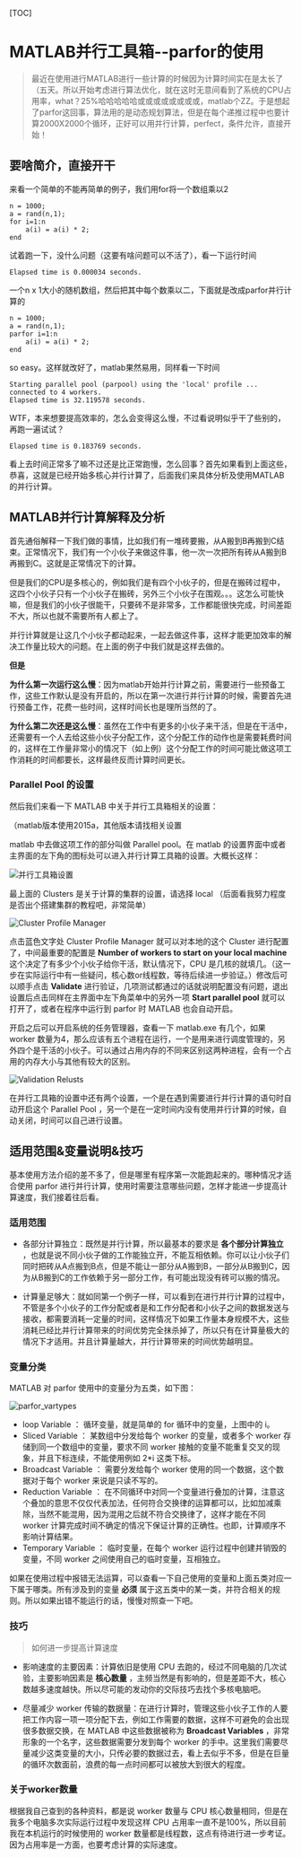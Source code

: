 [TOC]

# MATLAB并行工具箱--parfor的使用

> 最近在使用进行MATLAB进行一些计算的时候因为计算时间实在是太长了（五天。所以开始考虑进行算法优化，就在这时无意间看到了系统的CPU占用率，what？25%哈哈哈哈哈或或或或或或或或，matlab个ZZ。于是想起了parfor这回事，算法用的是动态规划算法，但是在每个递推过程中也要计算2000X2000个循环，正好可以用并行计算，perfect，条件允许，直接开始！

## 要啥简介，直接开干

来看一个简单的不能再简单的例子，我们用for将一个数组乘以2

```
n = 1000;
a = rand(n,1);
for i=1:n
    a(i) = a(i) * 2;
end
```

试着跑一下，没什么问题（这要有啥问题可以不活了），看一下运行时间

```
Elapsed time is 0.000034 seconds.
```

一个n x 1大小的随机数组，然后把其中每个数乘以二，下面就是改成parfor并行计算的

```
n = 1000;
a = rand(n,1);
parfor i=1:n
    a(i) = a(i) * 2;
end
```

so easy。这样就改好了，matlab果然易用，同样看一下时间

```
Starting parallel pool (parpool) using the 'local' profile ... connected to 4 workers.
Elapsed time is 32.119578 seconds.
```

WTF，本来想要提高效率的，怎么会变得这么慢，不过看说明似乎干了些别的，再跑一遍试试？

```
Elapsed time is 0.183769 seconds.
```

看上去时间正常多了嘛不过还是比正常跑慢，怎么回事？首先如果看到上面这些，恭喜，这就是已经开始多核心并行计算了，后面我们来具体分析及使用MATLAB的并行计算。

## MATLAB并行计算解释及分析

首先通俗解释一下我们做的事情，比如我们有一堆砖要搬，从A搬到B再搬到C结束。正常情况下，我们有一个小伙子来做这件事，他一次一次把所有砖从A搬到B再搬到C。这就是正常情况下的计算。

但是我们的CPU是多核心的，例如我们是有四个小伙子的，但是在搬砖过程中，这四个小伙子只有一个小伙子在搬砖，另外三个小伙子在围观。。。这怎么可能快嘛，但是我们的小伙子很能干，只要砖不是非常多，工作都能很快完成，时间差距不大，所以也就不需要所有人都上了。

并行计算就是让这几个小伙子都动起来，一起去做这件事，这样才能更加效率的解决工作量比较大的问题。在上面的例子中我们就是这样去做的。

**但是**

**为什么第一次运行这么慢**：因为matlab开始并行计算之前，需要进行一些预备工作，这些工作默认是没有开启的，所以在第一次进行并行计算的时候，需要首先进行预备工作，花费一些时间，这样时间长也是理所当然的了。

**为什么第二次还是这么慢**：虽然在工作中有更多的小伙子来干活，但是在干活中，还需要有一个人去给这些小伙子分配工作，这个分配工作的动作也是需要耗费时间的，这样在工作量非常小的情况下（如上例）这个分配工作的时间可能比做这项工作消耗的时间都要长，这样最终反而计算时间更长。

### Parallel Pool 的设置

然后我们来看一下 MATLAB 中关于并行工具箱相关的设置：

（matlab版本使用2015a，其他版本请找相关设置

matlab 中去做这项工作的部分叫做 Parallel pool。在 matlab 的设置界面中或者主界面的左下角的图标处可以进入并行计算工具箱的设置。大概长这样：

![并行工具箱设置](http://www.jassy.wang/wp-content/uploads/2017/04/并行工具箱设置.png)

最上面的 Clusters 是关于计算的集群的设置，请选择 local （后面看我努力程度是否出个搭建集群的教程吧，非常简单）

![Cluster Profile Manager](http://www.jassy.wang/wp-content/uploads/2017/04/ClusterProfileManager.png)

点击蓝色文字处 Cluster Profile Manager 就可以对本地的这个 Cluster 进行配置了，中间最重要的配置是 **Number of workers to start on your local machine** 这个决定了有多少个小伙子给你干活，默认情况下，CPU 是几核的就填几。（这一步在实际运行中有一些疑问，核心数or线程数，等待后续进一步验证。）修改后可以顺手点击 **Validate** 进行验证，几项测试都通过的话就说明配置没有问题，退出设置后点击同样在主界面中左下角菜单中的另外一项 **Start parallel pool** 就可以打开了，或者在程序中运行到 parfor 时 MATLAB 也会自动开启。

开启之后可以开启系统的任务管理器，查看一下 matlab.exe 有几个，如果 worker 数量为4，那么应该有五个进程在运行，一个是用来进行调度管理的，另外四个是干活的小伙子。可以通过占用内存的不同来区别这两种进程，会有一个占用的内存大小与其他有较大的区别。

![Validation Relusts](http://www.jassy.wang/wp-content/uploads/2017/04/Validation-Results.png)

在并行工具箱的设置中还有两个设置，一个是在遇到需要进行并行计算的语句时自动开启这个 Parallel Pool ，另一个是在一定时间内没有使用并行计算的时候，自动关闭，时间可以自己进行设置。

## 适用范围&变量说明&技巧

基本使用方法介绍的差不多了，但是哪里有程序第一次能跑起来的。哪种情况才适合使用 parfor 进行并行计算，使用时需要注意哪些问题，怎样才能进一步提高计算速度，我们接着往后看。

### 适用范围

- 各部分计算独立：既然是并行计算，所以最基本的要求是 **各个部分计算独立** ，也就是说不同小伙子做的工作能独立开，不能互相依赖。你可以让小伙子们同时把砖从A点搬到B点，但是不能让一部分从A搬到B，一部分从B搬到C，因为从B搬到C的工作依赖于另一部分工作，有可能出现没有砖可以搬的情况。

- 计算量足够大：就如同第一个例子一样，可以看到在进行并行计算的过程中，不管是多个小伙子的工作分配或者是和工作分配者和小伙子之间的数据发送与接收，都需要消耗一定量的时间，这样情况下如果工作量本身规模不大，这些消耗已经比并行计算带来的时间优势完全抹杀掉了，所以只有在计算量极大的情况下才适用。并且计算量越大，并行计算带来的时间优势越明显。

### 变量分类

MATLAB 对 parfor 使用中的变量分为五类，如下图：

![parfor_vartypes](http://www.jassy.wang/wp-content/uploads/2017/04/parfor_vartypes.png)

- loop Variable ： 循环变量，就是简单的 for 循环中的变量，上图中的 i。
- Sliced Variable ： 某数组中分发给每个 worker 的变量，或者多个 worker 存储到同一个数组中的变量，要求不同 worker 接触的变量不能重复交叉的现象，并且下标连续，不能使用例如 2*i 这类下标。
- Broadcast Variable ： 需要分发给每个 worker 使用的同一个数据，这个数据对于每个 worker 来说是只读不写的。
- Reduction Variable ： 在不同循环中对同一个变量进行叠加的计算，注意这个叠加的意思不仅仅代表加法，任何符合交换律的运算都可以，比如加减乘除，当然不能混用，因为混用之后就不符合交换律了，这样才能在不同 worker 计算完成时间不确定的情况下保证计算的正确性。也即，计算顺序不影响计算结果。
- Temporary Variable ： 临时变量，在每个 worker 运行过程中创建并销毁的变量，不同 worker 之间使用自己的临时变量，互相独立。

如果在使用过程中报错无法运算，可以查看一下自己使用的变量和上面五类对应一下属于哪类。所有涉及到的变量 **必须** 属于这五类中的某一类，并符合相关的规则。所以如果出错不能运行的话，慢慢对照查一下吧。

### 技巧

> 如何进一步提高计算速度

- 影响速度的主要因素：计算依旧是使用 CPU 去跑的，经过不同电脑的几次试验，主要影响因素是 **核心数量** ，主频当然是有影响的，但是差距不大，核心数越多速度越快。所以尽可能的发动你的交际技巧去找个多核电脑吧。

- 尽量减少 worker 传输的数据量：在进行计算时，管理这些小伙子工作的人要把工作内容一项一项分配下去，例如工作需要的数据，这样不可避免的会出现很多数据交换，在 MATLAB 中这些数据被称为 **Broadcast Variables** ，非常形象的一个名字，这些数据需要分发到每个 worker 的手中。这里我们需要尽量减少这类变量的大小，只传必要的数据过去，看上去似乎不多，但是在巨量的循环次数面前，浪费的每一点时间都可以被放大到很大的程度。

### 关于worker数量

根据我自己查到的各种资料，都是说 worker 数量与 CPU 核心数量相同，但是在我多个电脑多次实际运行过程中发现这样 CPU 占用率一直不是100%，所以目前我在本机运行的时候使用的 worker 数量都是线程数，这点有待进行进一步考证。因为占用率是一方面，也要考虑计算的实际速度。
